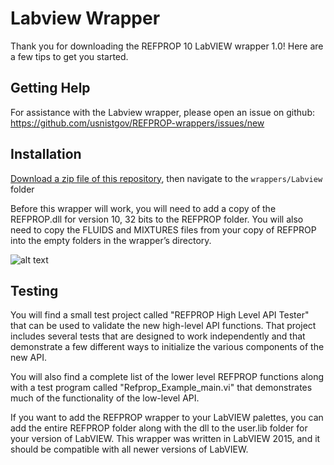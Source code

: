 # Labview Wrapper

Thank you for downloading the REFPROP 10 LabVIEW wrapper 1.0! Here are a few tips to get you started.

## Getting Help

For assistance with the Labview wrapper, please open an issue on github: https://github.com/usnistgov/REFPROP-wrappers/issues/new

## Installation

[Download a zip file of this repository](https://github.com/usnistgov/REFPROP-wrappers/archive/master.zip), then navigate to the ``wrappers/Labview`` folder

Before this wrapper will work, you will need to add a copy of the REFPROP.dll for version 10, 32 bits to the REFPROP folder. You will also need to copy the FLUIDS and MIXTURES files from your copy of REFPROP into the empty folders in the wrapper’s directory. 

![alt text](imgs/README.png "screenshot")

## Testing

You will find a small test project called "REFPROP High Level API Tester" that can be used to validate the new high-level API functions. That project includes several tests that are designed to work independently and that demonstrate a few different ways to initialize the various components of the new API.

You will also find a complete list of the lower level REFPROP functions along with a test program called "Refprop_Example_main.vi" that demonstrates much of the functionality of the low-level API. 

If you want to add the REFPROP wrapper to your LabVIEW palettes, you can add the entire REFPROP folder along with the dll to the user.lib folder for your version of LabVIEW.
This wrapper was written in LabVIEW 2015, and it should be compatible with all newer versions of LabVIEW.
